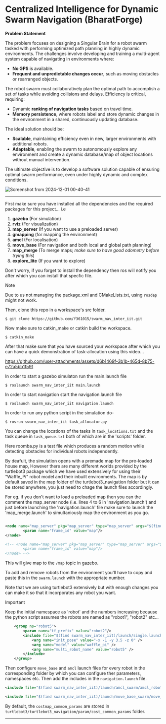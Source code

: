 # Centralized Intelligence for Dynamic Swarm Navigation (BharatForge)

**Problem Statement**

The problem focuses on designing a Singular Brain for a robot swarm tasked with performing optimized path planning in highly dynamic environments. The challenges involve developing and training a multi-agent system capable of navigating in environments where:
* **No GPS** is available.
* **Frequent and unpredictable changes occur**, such as moving obstacles or rearranged objects.

The robot swarm must collaboratively plan the optimal path to accomplish a set of tasks while avoiding collisions and delays. Efficiency is critical, requiring:
* Dynamic **ranking of navigation tasks** based on travel time.
* **Memory persistence**, where robots label and store dynamic changes in the environment in a shared, continuously updating database.
  
The ideal solution should be:
* **Scalable**, maintaining efficiency even in new, larger environments with additional robots.
* **Adaptable**, enabling the swarm to autonomously explore any environment and create a dynamic database/map of object locations without manual intervention.

The ultimate objective is to develop a software solution capable of ensuring optimal swarm performance, even under highly dynamic and complex conditions.

![Screenshot from 2024-12-01 00-40-41](https://github.com/user-attachments/assets/e269155c-7f04-4f04-aa6a-09f65ffe2236)

***
First make sure you have installed all the dependencies and the required packages for this project... i.e
1. **gazebo** (For simulation)
2. **rviz** (For visualization)
3. **map_server** (If you want to use a preloaded server)
4. **gmapping** (for mapping the environment)
5. **amcl** (For localisation)
6. **move_base** (For navigation and both local and global path planning)
7. **map_merge** (To merge maps; _make sure to have good odometry before trying this_)
8. **explore_lite** (If you want to explore)
   
Don't worry, if you forget to install the dependency then ros will notify you after which you can install that specfic file.
> [!NOTE]
> Due to us not managing the package.xml and CMakeLists.txt, using `rosdep` might not work.

Then, clone this repo in a workspace's src folder.
```
$ git clone https://github.com/f361015/swarm_nav_inter_iit.git
```
Now make sure to catkin_make or catkin build the workspace.
```
$ catkin_make
```
After that make sure that you have sourced your workspace after which you can have a quick demonstration of task-allocation using this video...


https://github.com/user-attachments/assets/d6b1469f-3b1b-465d-8b75-e72a5bb1f59f


In order to start a gazebo simulaton run the main.launch file
```
$ roslaunch swarm_nav_inter_iit main.launch
```
In order to start navigation start the navigation.launch file
```
$ roslaunch swarm_nav_inter_iit navigation.launch
```
In order to run any python script in the simulation do-
```
$ rosrun swarm_nav_inter_iit task_allocator.py
```
You can change the locations of the tasks in `task_locations.txt` and the task queue in `task_queue.txt` both of which are in the 'scripts' folder.

Here roomba.py is a test file which produces a  random motion while detecting obstacles for individual robots independently.

By deafult, the simulation opens with a premade map for the pre-loaded house map, However there are many different worlds provided by the turtlebot3 package which we have used extensively for using their "Waffle_Pi" robot model and their inbuilt environments. The map is by default saved in the map folder of the turtlebot3_navigation folder but it can be stored anywhere, you just need to chage the launch files accordingly.

For eg. if you don't want to load a preloaded map then you can the comment the map_server node (i.e. lines 4 to 6 in 'navigation.launch') and just before launching the 'navigation.launch' file make sure to launch the 'map_merge.launch' to simultaniously map the environment as you go.
```xml

<node name="map_server" pkg="map_server" type="map_server" args="$(find swarm_nav_inter_iit)/turtlebot3/turtlebot3_navigation/maps/map.yaml">
        <param name="frame_id" value="map"/>
</node>

<!-- <node name="map_server" pkg="map_server" type="map_server" args="$(find swarm_nav_inter_iit)/turtlebot3/turtlebot3_navigation/maps/map.yaml">
        <param name="frame_id" value="map"/>
</node> -->
```

This will give map to the `/map` topic in gazebo.

To add and remove robots from the environment you'll have to copy and paste this in the `swarm.launch` with the appropriate number.

Note that we are using turtlebot3 extensively but with enough changes you can make it so that it incorporates any robot you want.

> [!IMPORTANT]
> Keep the initial namespace as 'robot' and the numbers increasing because the python script assumes the robots are named as "robot1", "robot2" etc...

```xml
    <group ns="robot5">
        <param name="tf_prefix" value="robot2"/>
        <include file="$(find swarm_nav_inter_iit)/launch/single.launch" >
            <arg name="init_pose" value="-x -1 -y 3.5 -z 0" />
            <arg name="model" value="waffle_pi" />
            <arg name="multi_robot_name" value="robot5" />
        </include>
    </group>
```
Then configure `move_base` and `amcl` launch files for every robot in the corresponding folder by which you can configure ther parameters, namespaces etc. Then add the includes in the `navigation.launch` file.
```xml
<include file="$(find swarm_nav_inter_iit)/launch/amcl_swarm/amcl_robot5.launch" />

<include file="$(find swarm_nav_inter_iit)/launch/move_base_swarm/move_base_robot5.launch"/>
```

By default, the `costmap_common_params` are stored in `turtlebot3/turtlebot3_navigation/param/cost_common_params` folder.
***
